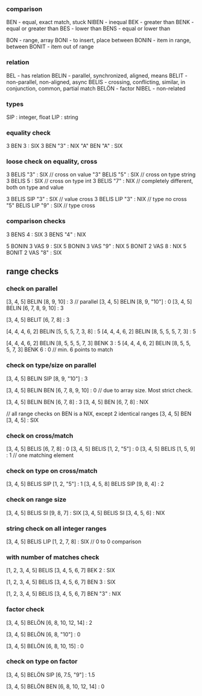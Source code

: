 ### comparison

BEN - equal, exact match, stuck
NIBEN - inequal
BEK - greater than
BENK - equal or greater than
BES - lower than
BENS - equal or lower than

BON - range, array
BONI - to insert, place between
BONIN - item in range, between
BONIT - item out of range

### relation

BEL - has relation
BELIN - parallel, synchronized, aligned, means
BELIT - non-parallel, non-aligned, async
BELIS - crossing, conflicting, similar, in conjunction, common, partial match
BELÖN - factor
NIBEL - non-related


### types

SIP : integer, float
LIP : string

### equality check

3 BEN 3 : SIX
3 BEN "3" : NIX
"A" BEN "A" : SIX

### loose check on equality, cross

3 BELIS "3" : SIX // cross on value
"3" BELIS "5" : SIX // cross on type string
3 BELIS 5 : SIX // cross on type int
3 BELIS "7" : NIX // completely different, both on type and value

3 BELIS SIP "3" : SIX  // value cross
3 BELIS LIP "3" : NIX // type no cross
"5" BELIS LIP "9" : SIX // type cross

### comparison checks

3 BENS 4 : SIX
3 BENS "4" : NIX

5 BONIN 3 VAS 9 : SIX
5 BONIN 3 VAS "9" : NIX
5 BONIT 2 VAS 8 : NIX
5 BONIT 2 VAS "8" : SIX

## range checks

### check on parallel

[3, 4, 5] BELIN [8, 9, 10] : 3 // parallel
[3, 4, 5] BELIN [8, 9, "10"] : 0
[3, 4, 5] BELIN [6, 7, 8, 9, 10] : 3

[3, 4, 5] BELIT [6, 7, 8] : 3

[4, 4, 4, 6, 2] BELIN [5, 5, 5, 7, 3, 8] : 5
[4, 4, 4, 6, 2] BELIN [8, 5, 5, 5, 7, 3] : 5

[4, 4, 4, 6, 2] BELIN [8, 5, 5, 5, 7, 3] BENK 3 : 5
[4, 4, 4, 6, 2] BELIN [8, 5, 5, 5, 7, 3] BENK 6 : 0 // min. 6 points to match


### check on type/size on parallel
[3, 4, 5] BELIN SIP [8, 9, "10"] : 3

[3, 4, 5] BELIN BEN [6, 7, 8, 9, 10] : 0 // due to array size. Most strict check.

[3, 4, 5] BELIN BEN [6, 7, 8] : 3
[3, 4, 5] BEN [6, 7, 8] : NIX

// all range checks on BEN is a NIX, except 2 identical ranges
[3, 4, 5] BEN [3, 4, 5] : SIX

### check on cross/match

[3, 4, 5] BELIS [6, 7, 8] : 0
[3, 4, 5] BELIS [1, 2, "5"] : 0
[3, 4, 5] BELIS [1, 5, 9] : 1 // one matching element

### check on type on cross/match

[3, 4, 5] BELIS SIP [1, 2, "5"] : 1
[3, 4, 5, 8] BELIS SIP [9, 8, 4] : 2

### check on range size

[3, 4, 5] BELIS SI [9, 8, 7] : SIX
[3, 4, 5] BELIS SI [3, 4, 5, 6] : NIX

### string check on all integer ranges

[3, 4, 5] BELIS LIP [1, 2, 7, 8] : SIX
// 0 to 0 comparison

### with number of matches check

[1, 2, 3, 4, 5] BELIS [3, 4, 5, 6, 7] BEK 2 : SIX

[1, 2, 3, 4, 5] BELIS [3, 4, 5, 6, 7] BEN 3 : SIX

[1, 2, 3, 4, 5] BELIS [3, 4, 5, 6, 7] BEN "3" : NIX

### factor check

[3, 4, 5] BELÖN [6, 8, 10, 12, 14] : 2

[3, 4, 5] BELÖN [6, 8, "10"] : 0

[3, 4, 5] BELÖN [6, 8, 10, 15] : 0

### check on type on factor

[3, 4, 5] BELÖN SIP [6, 7.5, "9"] : 1.5

[3, 4, 5] BELÖN BEN [6, 8, 10, 12, 14] : 0
